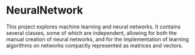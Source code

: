 NeuralNetwork
=============

This project explores machine learning and neural networks. It contains several
classes, some of which are independent, allowing for both the manual creation
of neural networks, and for the implementation of learning algorithms on
networks compactly represented as matrices and vectors.
